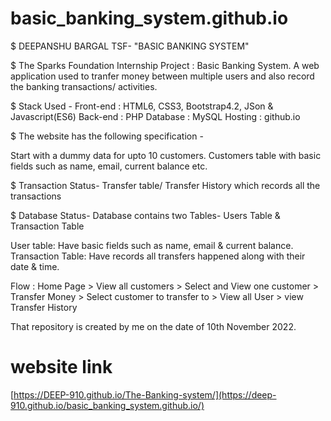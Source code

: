 # basic_banking_system.github.io
$ DEEPANSHU BARGAL TSF-  "BASIC BANKING SYSTEM"

$ The Sparks Foundation Internship Project : Basic Banking System.
A web application used to tranfer money between multiple users and also record the banking transactions/ activities.

$ Stack Used - 
             Front-end : HTML6, CSS3, Bootstrap4.2, JSon & Javascript(ES6) 
             Back-end  : PHP
             Database : MySQL
             Hosting : github.io 

$ The website has the following specification -

  Start with a dummy data for upto 10 customers.
  Customers table with basic fields such as name, email, current balance etc.
  
$ Transaction Status-
  Transfer table/ Transfer History which records all the transactions

$ Database Status-
  Database contains two Tables- Users Table & Transaction Table

User table:  Have basic fields such as name, email & current balance.
Transaction Table: Have records all transfers happened along with their date & time.

Flow : Home Page > View all customers > Select and View one customer > Transfer Money > Select customer to transfer to > View all User > view Transfer History

That repository is created by me on the date of 10th November 2022.

# website link
[https://DEEP-910.github.io/The-Banking-system/](https://deep-910.github.io/basic_banking_system.github.io/)
